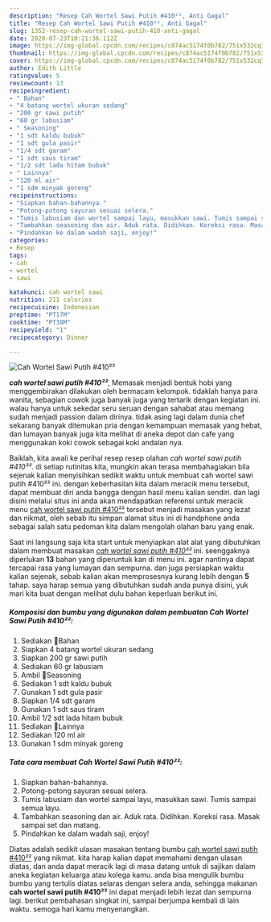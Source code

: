 ```yaml
---
description: "Resep Cah Wortel Sawi Putih #410²², Anti Gagal"
title: "Resep Cah Wortel Sawi Putih #410²², Anti Gagal"
slug: 1352-resep-cah-wortel-sawi-putih-410-anti-gagal
date: 2020-07-23T10:21:36.112Z
image: https://img-global.cpcdn.com/recipes/c874ac5174f0b782/751x532cq70/cah-wortel-sawi-putih-410-foto-resep-utama.jpg
thumbnail: https://img-global.cpcdn.com/recipes/c874ac5174f0b782/751x532cq70/cah-wortel-sawi-putih-410-foto-resep-utama.jpg
cover: https://img-global.cpcdn.com/recipes/c874ac5174f0b782/751x532cq70/cah-wortel-sawi-putih-410-foto-resep-utama.jpg
author: Edith Little
ratingvalue: 5
reviewcount: 13
recipeingredient:
- " Bahan"
- "4 batang wortel ukuran sedang"
- "200 gr sawi putih"
- "60 gr labusiam"
- " Seasoning"
- "1 sdt kaldu bubuk"
- "1 sdt gula pasir"
- "1/4 sdt garam"
- "1 sdt saus tiram"
- "1/2 sdt lada hitam bubuk"
- " Lainnya"
- "120 ml air"
- "1 sdm minyak goreng"
recipeinstructions:
- "Siapkan bahan-bahannya."
- "Potong-potong sayuran sesuai selera."
- "Tumis labusiam dan wortel sampai layu, masukkan sawi. Tumis sampai semua layu."
- "Tambahkan seasoning dan air. Aduk rata. Didihkan. Koreksi rasa. Masak sampai set dan matang."
- "Pindahkan ke dalam wadah saji, enjoy!"
categories:
- Resep
tags:
- cah
- wortel
- sawi

katakunci: cah wortel sawi 
nutrition: 211 calories
recipecuisine: Indonesian
preptime: "PT17M"
cooktime: "PT38M"
recipeyield: "1"
recipecategory: Dinner

---
```



![Cah Wortel Sawi Putih #410²²](https://img-global.cpcdn.com/recipes/c874ac5174f0b782/751x532cq70/cah-wortel-sawi-putih-410-foto-resep-utama.jpg)

<b><i>cah wortel sawi putih #410²²</i></b>, Memasak menjadi bentuk hobi yang menggembirakan dilakukan oleh bermacam kelompok. tidaklah hanya para wanita, sebagian cowok juga banyak juga yang tertarik dengan kegiatan ini. walau hanya untuk sekedar seru seruan dengan sahabat atau memang sudah menjadi passion dalam dirinya. tidak asing lagi dalam dunia chef sekarang banyak ditemukan pria dengan kemampuan memasak yang hebat, dan lumayan banyak juga kita melihat di aneka depot dan cafe yang menggunakan koki cowok sebagai koki andalan nya.

Baiklah, kita awali ke perihal resep resep olahan <i>cah wortel sawi putih #410²²</i>. di setiap rutinitas kita, mungkin akan terasa membahagiakan bila sejenak kalian menyisihkan sedikit waktu untuk membuat cah wortel sawi putih #410²² ini. dengan keberhasilan kita dalam meracik menu tersebut, dapat membuat diri anda bangga dengan hasil menu kalian sendiri. dan lagi disini melalui situs ini anda akan mendapatkan referensi untuk meracik menu <u>cah wortel sawi putih #410²²</u> tersebut menjadi masakan yang lezat dan nikmat, oleh sebab itu simpan alamat situs ini di handphone anda sebagai salah satu pedoman kita dalam mengolah olahan baru yang enak.




Saat ini langsung saja kita start untuk menyiapkan alat alat yang dibutuhkan dalam membuat masakan <u><i>cah wortel sawi putih #410²²</i></u> ini. seenggaknya diperlukan <b>13</b> bahan yang diperuntuk kan di menu ini. agar nantinya dapat tercapai rasa yang lumayan dan sempurna. dan juga persiapkan waktu kalian sejenak, sebab kalian akan memprosesnya kurang lebih dengan <b>5</b> tahap. saya harap semua yang dibutuhkan sudah anda punya disini, yuk mari kita buat dengan melihat dulu bahan keperluan berikut ini.

<!--inarticleads1-->

##### Komposisi dan bumbu yang digunakan dalam pembuatan Cah Wortel Sawi Putih #410²²:

1. Sediakan  🍄Bahan
1. Siapkan 4 batang wortel ukuran sedang
1. Siapkan 200 gr sawi putih
1. Sediakan 60 gr labusiam
1. Ambil  🍄Seasoning
1. Sediakan 1 sdt kaldu bubuk
1. Gunakan 1 sdt gula pasir
1. Siapkan 1/4 sdt garam
1. Gunakan 1 sdt saus tiram
1. Ambil 1/2 sdt lada hitam bubuk
1. Sediakan  🍄Lainnya
1. Sediakan 120 ml air
1. Gunakan 1 sdm minyak goreng




<!--inarticleads2-->

##### Tata cara membuat Cah Wortel Sawi Putih #410²²:

1. Siapkan bahan-bahannya.
1. Potong-potong sayuran sesuai selera.
1. Tumis labusiam dan wortel sampai layu, masukkan sawi. Tumis sampai semua layu.
1. Tambahkan seasoning dan air. Aduk rata. Didihkan. Koreksi rasa. Masak sampai set dan matang.
1. Pindahkan ke dalam wadah saji, enjoy!




Diatas adalah sedikit ulasan masakan tentang bumbu <u>cah wortel sawi putih #410²²</u> yang nikmat. kita harap kalian dapat memahami dengan ulasan diatas, dan anda dapat meracik lagi di masa datang untuk di sajikan dalam aneka kegiatan keluarga atau kolega kamu. anda bisa mengulik bumbu bumbu yang tertulis diatas selaras dengan selera anda, sehingga makanan <b>cah wortel sawi putih #410²²</b> ini dapat menjadi lebih lezat dan sempurna lagi. berikut pembahasan singkat ini, sampai berjumpa kembali di lain waktu. semoga hari kamu menyenangkan.
